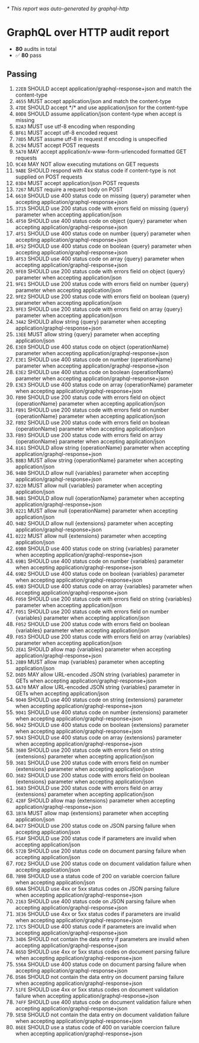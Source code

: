 <i>* This report was auto-generated by graphql-http</i>

<h1>GraphQL over HTTP audit report</h1>

<ul>
<li><b>80</b> audits in total</li>
<li><span style="font-family: monospace">✅</span> <b>80</b> pass</li>
</ul>

<h2>Passing</h2>
<ol>
<li><code>22EB</code> SHOULD accept application/graphql-response+json and match the content-type</li>
<li><code>4655</code> MUST accept application/json and match the content-type</li>
<li><code>47DE</code> SHOULD accept */* and use application/json for the content-type</li>
<li><code>80D8</code> SHOULD assume application/json content-type when accept is missing</li>
<li><code>82A3</code> MUST use utf-8 encoding when responding</li>
<li><code>BF61</code> MUST accept utf-8 encoded request</li>
<li><code>78D5</code> MUST assume utf-8 in request if encoding is unspecified</li>
<li><code>2C94</code> MUST accept POST requests</li>
<li><code>5A70</code> MAY accept application/x-www-form-urlencoded formatted GET requests</li>
<li><code>9C48</code> MAY NOT allow executing mutations on GET requests</li>
<li><code>9ABE</code> SHOULD respond with 4xx status code if content-type is not supplied on POST requests</li>
<li><code>03D4</code> MUST accept application/json POST requests</li>
<li><code>7267</code> MUST require a request body on POST</li>
<li><code>6610</code> SHOULD use 400 status code on missing {query} parameter when accepting application/graphql-response+json</li>
<li><code>3715</code> SHOULD use 200 status code with errors field on missing {query} parameter when accepting application/json</li>
<li><code>4F50</code> SHOULD use 400 status code on object {query} parameter when accepting application/graphql-response+json</li>
<li><code>4F51</code> SHOULD use 400 status code on number {query} parameter when accepting application/graphql-response+json</li>
<li><code>4F52</code> SHOULD use 400 status code on boolean {query} parameter when accepting application/graphql-response+json</li>
<li><code>4F53</code> SHOULD use 400 status code on array {query} parameter when accepting application/graphql-response+json</li>
<li><code>9FE0</code> SHOULD use 200 status code with errors field on object {query} parameter when accepting application/json</li>
<li><code>9FE1</code> SHOULD use 200 status code with errors field on number {query} parameter when accepting application/json</li>
<li><code>9FE2</code> SHOULD use 200 status code with errors field on boolean {query} parameter when accepting application/json</li>
<li><code>9FE3</code> SHOULD use 200 status code with errors field on array {query} parameter when accepting application/json</li>
<li><code>34A2</code> SHOULD allow string {query} parameter when accepting application/graphql-response+json</li>
<li><code>13EE</code> MUST allow string {query} parameter when accepting application/json</li>
<li><code>E3E0</code> SHOULD use 400 status code on object {operationName} parameter when accepting application/graphql-response+json</li>
<li><code>E3E1</code> SHOULD use 400 status code on number {operationName} parameter when accepting application/graphql-response+json</li>
<li><code>E3E2</code> SHOULD use 400 status code on boolean {operationName} parameter when accepting application/graphql-response+json</li>
<li><code>E3E3</code> SHOULD use 400 status code on array {operationName} parameter when accepting application/graphql-response+json</li>
<li><code>FB90</code> SHOULD use 200 status code with errors field on object {operationName} parameter when accepting application/json</li>
<li><code>FB91</code> SHOULD use 200 status code with errors field on number {operationName} parameter when accepting application/json</li>
<li><code>FB92</code> SHOULD use 200 status code with errors field on boolean {operationName} parameter when accepting application/json</li>
<li><code>FB93</code> SHOULD use 200 status code with errors field on array {operationName} parameter when accepting application/json</li>
<li><code>8161</code> SHOULD allow string {operationName} parameter when accepting application/graphql-response+json</li>
<li><code>B8B3</code> MUST allow string {operationName} parameter when accepting application/json</li>
<li><code>94B0</code> SHOULD allow null {variables} parameter when accepting application/graphql-response+json</li>
<li><code>0220</code> MUST allow null {variables} parameter when accepting application/json</li>
<li><code>94B1</code> SHOULD allow null {operationName} parameter when accepting application/graphql-response+json</li>
<li><code>0221</code> MUST allow null {operationName} parameter when accepting application/json</li>
<li><code>94B2</code> SHOULD allow null {extensions} parameter when accepting application/graphql-response+json</li>
<li><code>0222</code> MUST allow null {extensions} parameter when accepting application/json</li>
<li><code>69B0</code> SHOULD use 400 status code on string {variables} parameter when accepting application/graphql-response+json</li>
<li><code>69B1</code> SHOULD use 400 status code on number {variables} parameter when accepting application/graphql-response+json</li>
<li><code>69B2</code> SHOULD use 400 status code on boolean {variables} parameter when accepting application/graphql-response+json</li>
<li><code>69B3</code> SHOULD use 400 status code on array {variables} parameter when accepting application/graphql-response+json</li>
<li><code>F050</code> SHOULD use 200 status code with errors field on string {variables} parameter when accepting application/json</li>
<li><code>F051</code> SHOULD use 200 status code with errors field on number {variables} parameter when accepting application/json</li>
<li><code>F052</code> SHOULD use 200 status code with errors field on boolean {variables} parameter when accepting application/json</li>
<li><code>F053</code> SHOULD use 200 status code with errors field on array {variables} parameter when accepting application/json</li>
<li><code>2EA1</code> SHOULD allow map {variables} parameter when accepting application/graphql-response+json</li>
<li><code>28B9</code> MUST allow map {variables} parameter when accepting application/json</li>
<li><code>D6D5</code> MAY allow URL-encoded JSON string {variables} parameter in GETs when accepting application/graphql-response+json</li>
<li><code>6A70</code> MAY allow URL-encoded JSON string {variables} parameter in GETs when accepting application/json</li>
<li><code>9040</code> SHOULD use 400 status code on string {extensions} parameter when accepting application/graphql-response+json</li>
<li><code>9041</code> SHOULD use 400 status code on number {extensions} parameter when accepting application/graphql-response+json</li>
<li><code>9042</code> SHOULD use 400 status code on boolean {extensions} parameter when accepting application/graphql-response+json</li>
<li><code>9043</code> SHOULD use 400 status code on array {extensions} parameter when accepting application/graphql-response+json</li>
<li><code>3680</code> SHOULD use 200 status code with errors field on string {extensions} parameter when accepting application/json</li>
<li><code>3681</code> SHOULD use 200 status code with errors field on number {extensions} parameter when accepting application/json</li>
<li><code>3682</code> SHOULD use 200 status code with errors field on boolean {extensions} parameter when accepting application/json</li>
<li><code>3683</code> SHOULD use 200 status code with errors field on array {extensions} parameter when accepting application/json</li>
<li><code>428F</code> SHOULD allow map {extensions} parameter when accepting application/graphql-response+json</li>
<li><code>1B7A</code> MUST allow map {extensions} parameter when accepting application/json</li>
<li><code>D477</code> SHOULD use 200 status code on JSON parsing failure when accepting application/json</li>
<li><code>F5AF</code> SHOULD use 200 status code if parameters are invalid when accepting application/json</li>
<li><code>572B</code> SHOULD use 200 status code on document parsing failure when accepting application/json</li>
<li><code>FDE2</code> SHOULD use 200 status code on document validation failure when accepting application/json</li>
<li><code>7B9B</code> SHOULD use a status code of 200 on variable coercion failure when accepting application/json</li>
<li><code>60AA</code> SHOULD use 4xx or 5xx status codes on JSON parsing failure when accepting application/graphql-response+json</li>
<li><code>2163</code> SHOULD use 400 status code on JSON parsing failure when accepting application/graphql-response+json</li>
<li><code>3E36</code> SHOULD use 4xx or 5xx status codes if parameters are invalid when accepting application/graphql-response+json</li>
<li><code>17C5</code> SHOULD use 400 status code if parameters are invalid when accepting application/graphql-response+json</li>
<li><code>34D6</code> SHOULD not contain the data entry if parameters are invalid when accepting application/graphql-response+json</li>
<li><code>865D</code> SHOULD use 4xx or 5xx status codes on document parsing failure when accepting application/graphql-response+json</li>
<li><code>556A</code> SHOULD use 400 status code on document parsing failure when accepting application/graphql-response+json</li>
<li><code>D586</code> SHOULD not contain the data entry on document parsing failure when accepting application/graphql-response+json</li>
<li><code>51FE</code> SHOULD use 4xx or 5xx status codes on document validation failure when accepting application/graphql-response+json</li>
<li><code>74FF</code> SHOULD use 400 status code on document validation failure when accepting application/graphql-response+json</li>
<li><code>5E5B</code> SHOULD not contain the data entry on document validation failure when accepting application/graphql-response+json</li>
<li><code>86EE</code> SHOULD use a status code of 400 on variable coercion failure when accepting application/graphql-response+json</li>
</ol>


